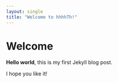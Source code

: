```yaml
---
layout: single
title: "Welcome to hhhhTh!" 
--- 
```

# Welcome

**Hello world**, this is my first Jekyll blog post.

I hope you like it!
